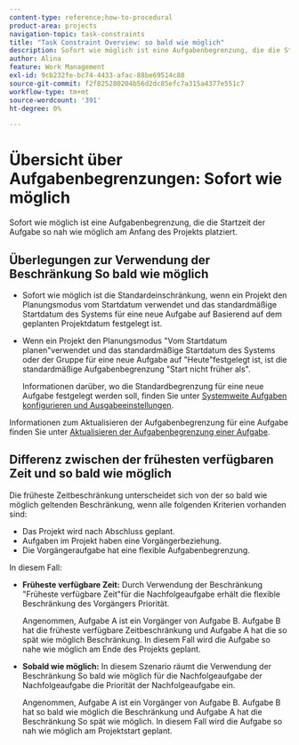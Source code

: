 ```yaml
---
content-type: reference;how-to-procedural
product-area: projects
navigation-topic: task-constraints
title: "Task Constraint Overview: so bald wie möglich"
description: Sofort wie möglich ist eine Aufgabenbegrenzung, die die Startzeit der Aufgabe so nah wie möglich am Anfang des Projekts platziert.
author: Alina
feature: Work Management
exl-id: 9cb232fe-bc74-4433-afac-88be69514c88
source-git-commit: f2f825280204b56d2dc85efc7a315a4377e551c7
workflow-type: tm+mt
source-wordcount: '391'
ht-degree: 0%

---
```


# Übersicht über Aufgabenbegrenzungen: Sofort wie möglich

Sofort wie möglich ist eine Aufgabenbegrenzung, die die Startzeit der Aufgabe so nah wie möglich am Anfang des Projekts platziert.

## Überlegungen zur Verwendung der Beschränkung So bald wie möglich

* Sofort wie möglich ist die Standardeinschränkung, wenn ein Projekt den Planungsmodus vom Startdatum verwendet und das standardmäßige Startdatum des Systems für eine neue Aufgabe auf Basierend auf dem geplanten Projektdatum festgelegt ist.

* Wenn ein Projekt den Planungsmodus &quot;Vom Startdatum planen&quot;verwendet und das standardmäßige Startdatum des Systems oder der Gruppe für eine neue Aufgabe auf &quot;Heute&quot;festgelegt ist, ist die standardmäßige Aufgabenbegrenzung &quot;Start nicht früher als&quot;.

  Informationen darüber, wo die Standardbegrenzung für eine neue Aufgabe festgelegt werden soll, finden Sie unter [Systemweite Aufgaben konfigurieren und Ausgabeeinstellungen](../../../administration-and-setup/set-up-workfront/configure-system-defaults/set-task-issue-preferences.md).

Informationen zum Aktualisieren der Aufgabenbegrenzung für eine Aufgabe finden Sie unter [Aktualisieren der Aufgabenbegrenzung einer Aufgabe](../../../manage-work/tasks/task-constraints/update-task-constraint-of-task.md).

<!--
<div data-mc-conditions="QuicksilverOrClassic.Draft mode">
<p>(NOTE: replaced with new article linked above) </p>
<p>To update the Task Constraint to As Soon As Possible: </p>
<ol>
<li value="1">Go to a task whose Task Constraint you want to update.</li>
<li value="2"> <p data-mc-conditions="QuicksilverOrClassic.Quicksilver">Click the <strong>More</strong> icon <img src="assets/qs-more-icon-on-an-object.png"> next to the task name, then click <strong>Edit</strong>.</p> </li>
<li value="3"> <p>In the <strong>Overview</strong> section, expand the <strong>Task Constraint</strong> drop-down menu.</p> </li>
<li value="4"> <p>Select <strong>As Soon As Possible</strong>.</p> </li>
<li value="5">Click <strong>Save Changes</strong>. </li>
</ol>
</div>
-->

## Differenz zwischen der frühesten verfügbaren Zeit und so bald wie möglich

<!--
<p data-mc-conditions="QuicksilverOrClassic.Draft mode">(NOTE: [! This section is duplicated in "Earliest Available Time"])&nbsp;</p>
-->

Die früheste Zeitbeschränkung unterscheidet sich von der so bald wie möglich geltenden Beschränkung, wenn alle folgenden Kriterien vorhanden sind:

* Das Projekt wird nach Abschluss geplant.
* Aufgaben im Projekt haben eine Vorgängerbeziehung.
* Die Vorgängeraufgabe hat eine flexible Aufgabenbegrenzung.

In diesem Fall:

* **Früheste verfügbare Zeit:** Durch Verwendung der Beschränkung &quot;Früheste verfügbare Zeit&quot;für die Nachfolgeaufgabe erhält die flexible Beschränkung des Vorgängers Priorität.

  Angenommen, Aufgabe A ist ein Vorgänger von Aufgabe B. Aufgabe B hat die früheste verfügbare Zeitbeschränkung und Aufgabe A hat die so spät wie möglich Beschränkung. In diesem Fall wird die Aufgabe so nahe wie möglich am Ende des Projekts geplant.

* **Sobald wie möglich:** In diesem Szenario räumt die Verwendung der Beschränkung So bald wie möglich für die Nachfolgeaufgabe der Nachfolgeaufgabe die Priorität der Nachfolgeaufgabe ein.

  Angenommen, Aufgabe A ist ein Vorgänger von Aufgabe B. Aufgabe B hat so bald wie möglich die Beschränkung und Aufgabe A hat die Beschränkung So spät wie möglich. In diesem Fall wird die Aufgabe so nah wie möglich am Projektstart geplant.
